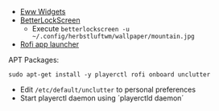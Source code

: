 - [Eww Widgets](https://elkowar.github.io/eww/)
- [BetterLockScreen](https://github.com/betterlockscreen/betterlockscreen?tab=readme-ov-file#manual-installation)
  - Execute `betterlockscreen -u ~/.config/herbstluftwm/wallpaper/mountain.jpg`
- [Rofi app launcher](https://github.com/adi1090x/rofi)

APT Packages:

```
sudo apt-get install -y playerctl rofi onboard unclutter
```

- Edit `/etc/default/unclutter` to personal preferences
- Start playerctl daemon using ´playerctld daemon´
